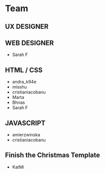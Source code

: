 # Team

## UX DESIGNER

## WEB DESIGNER
- Sarah F

## HTML / CSS
- andra_k94e
- misshu
- cristianiacobanu
- Marta
- Bhnas
- Sarah F

## JAVASCRIPT
- amierzwinska
- cristianiacobanu

## Finish the Christmas Template
- KatMi
